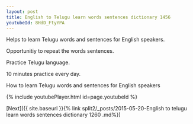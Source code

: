 ```yaml
---
layout: post
title: English to Telugu learn words sentences dictionary 1456 
youtubeId: 8HdD_FtyYPA
---
```

 
 
Helps to learn Telugu words and sentences for English speakers.

Opportunitiy to repeat the words sentences. 

Practice Telugu language. 
 
10 minutes practice every day. 
 
How to learn Telugu words and sentences for English speakers 
 
{% include youtubePlayer.html id=page.youtubeId %}
 
 
[Next]({{ site.baseurl }}{% link  split2/_posts/2015-05-20-English to telugu learn words sentences dictionary 1260 .md%})
 
